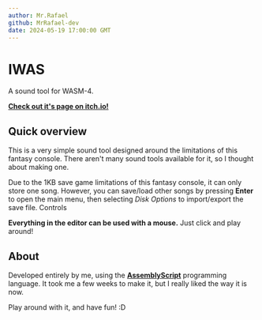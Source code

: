 ```yaml
---
author: Mr.Rafael
github: MrRafael-dev
date: 2024-05-19 17:00:00 GMT
---
```


# IWAS

A sound tool for WASM-4.

**[Check out it's page on itch.io!](https://mrrafael.itch.io/iwas)**

## Quick overview

This is a very simple sound tool designed around the limitations of this fantasy console. There aren't many sound tools available for it, so I thought about making one.

Due to the 1KB save game limitations of this fantasy console, it can only store one song. However, you can save/load other songs by pressing **Enter** to open the main menu, then selecting *Disk Options* to import/export the save file.
Controls

**Everything in the editor can be used with a mouse.** Just click and play around!

## About

Developed entirely by me, using the **[AssemblyScript](https://www.assemblyscript.org/)** programming language. It took me a few weeks to make it, but I really liked the way it is now.

Play around with it, and have fun! :D